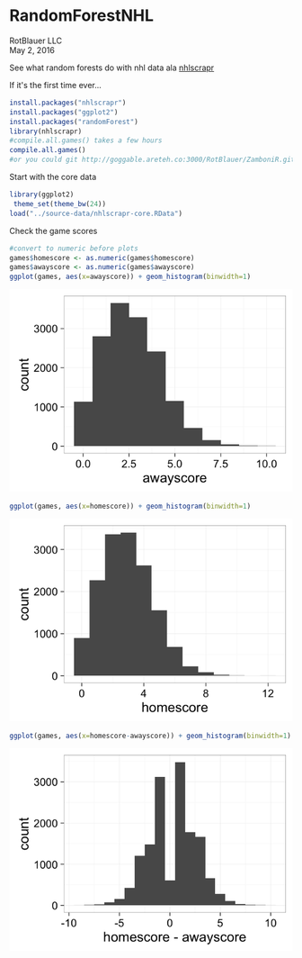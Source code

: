 # RandomForestNHL
RotBlauer LLC  
May 2, 2016  

See what random forests do with nhl data ala <a href="https://cran.r-project.org/web/packages/nhlscrapr/index.html">nhlscrapr</a> 

If it's the first time ever...

```r
install.packages("nhlscrapr")
install.packages("ggplot2")
install.packages("randomForest")
library(nhlscrapr)
#compile.all.games() takes a few hours 
compile.all.games()
#or you could git http://goggable.areteh.co:3000/RotBlauer/ZamboniR.git
```


Start with the core data

```r
library(ggplot2)
 theme_set(theme_bw(24))
load("../source-data/nhlscrapr-core.RData")
```


Check the game scores

```r
#convert to numeric before plots
games$homescore <- as.numeric(games$homescore)
games$awayscore <- as.numeric(games$awayscore)
ggplot(games, aes(x=awayscore)) + geom_histogram(binwidth=1)
```

![](forest_files/figure-html/table,-1.png)<!-- -->

```r
ggplot(games, aes(x=homescore)) + geom_histogram(binwidth=1)
```

![](forest_files/figure-html/table,-2.png)<!-- -->

```r
ggplot(games, aes(x=homescore-awayscore)) + geom_histogram(binwidth=1)
```

![](forest_files/figure-html/table,-3.png)<!-- -->


